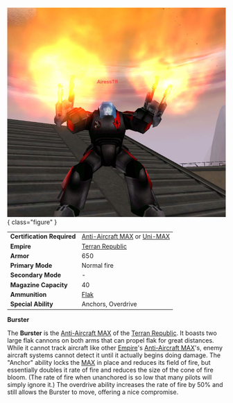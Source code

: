 ![crater](../images/Burster.jpg){ class="figure" }

|                            |                                                                                                                                            |
| -------------------------- | ------------------------------------------------------------------------------------------------------------------------------------------ |
| **Certification Required** | [Anti-Aircraft MAX](../certifications/Anti-Aircraft_MAX_(Certification).md) or [Uni-MAX](../certifications/Uni-MAX_(Certification).md) |
| **Empire**                 | [Terran Republic](../etc/Terran_Republic.md)                                                                                               |
| **Armor**                  | 650                                                                                                                                        |
| **Primary Mode**           | Normal fire                                                                                                                                |
| **Secondary Mode**         | \-                                                                                                                                         |
| **Magazine Capacity**      | 40                                                                                                                                         |
| **Ammunition**             | [Flak](../weapons/Flak.md)                                                                                                                 |
| **Special Ability**        | Anchors, Overdrive                                                                                                                         |

**Burster**

The **Burster** is the
[Anti-Aircraft MAX](../certifications/Anti-Aircraft_MAX_(Certification).md) of
the [Terran Republic](../etc/Terran_Republic.md). It boasts two large flak
cannons on both arms that can propel flak for great distances. While it cannot
track aircraft like other [Empire](../terminology/Empire.md)'s
[Anti-Aircraft MAX](../certifications/Anti-Aircraft_MAX_(Certification).md)'s,
enemy aircraft systems cannot detect it until it actually begins doing damage.
The "Anchor" ability locks the [MAX](Mechanized_Assault_Exo-Suit.md) in place
and reduces its field of fire, but essentially doubles it rate of fire and
reduces the size of the cone of fire bloom. (The rate of fire when unanchored is
so low that many pilots will simply ignore it.) The overdrive ability increases
the rate of fire by 50% and still allows the Burster to move, offering a nice
compromise.


